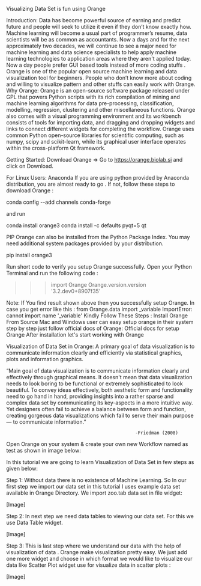 Visualizing Data Set is fun using Orange

Introduction:
Data has become powerful source of earning and predict future  and people will seek to utilize it even if they don’t know exactly how. Machine learning will become a usual part of programmer’s resume, data scientists will be as common as accountants. Now a days and for the next approximately two decades, we will continue to see a major need for machine learning and data science specialists to help apply machine learning technologies to application areas where they aren't applied today.
Now a day people prefer GUI based tools instead of more coding stuffs . Orange is one of the popular open source machine learning and data visualization tool for beginners. People who don’t know more about coding and willing to visualize pattern and other stuffs can easily work with Orange.
Why Orange:
Orange is an open-source software package released under GPL  that powers Python scripts with its rich compilation of mining and machine learning algorithms for data pre-processing, classification, modelling, regression, clustering and other miscellaneous functions. 
Orange also comes with a visual programming environment and its workbench consists of tools for importing data, and dragging and dropping widgets and links to connect different widgets for completing the workflow.
Orange uses common Python open-source libraries for scientific computing, such as numpy, scipy and scikit-learn, while its graphical user interface operates within the cross-platform Qt framework. 
            

Getting Started:
Download Orange 
=> Go to https://orange.biolab.si and click on Download.

            

For Linux Users: 
Anaconda
If you are using python provided by Anaconda distribution, you are almost ready to go . If not, follow these steps to download Orange :

conda config --add channels conda-forge

and run

conda install orange3
conda install -c defaults pyqt=5 qt

PIP
Orange can also be installed from the Python Package Index. You may need additional system packages provided by your distribution.

pip install orange3

Run short code to verify you setup Orange successfully. Open your Python Terminal and run the following code :

>>> import Orange
>>> Orange.version.version
'3.2.dev0+8907f35'
>>>


Note:  If You find result shown above then you successfully setup Orange. In case you get error like this :
from Orange.data import _variable
ImportError: cannot import name '_variable'
Kindly Follow These Steps : Install Orange From Source 
Mac and Windows user can easy setup orange in their system step by step just follow official docs of Orange:
Official docs for setup Orange
After installation let's start working with Orange

Visualization of Data Set in Orange:
A primary goal of data visualization is to communicate information clearly and efficiently via statistical graphics, plots and information graphics. 

“Main goal of data visualization is to communicate information clearly and effectively through graphical means. It doesn't mean that data visualization needs to look boring to be functional or extremely sophisticated to look beautiful. To convey ideas effectively, both aesthetic form and functionality need to go hand in hand, providing insights into a rather sparse and complex data set by communicating its key-aspects in a more intuitive way. Yet designers often fail to achieve a balance between form and function, creating gorgeous data visualizations which fail to serve their main purpose — to communicate information.”

                                                    -Friedman (2008) 

Open Orange on your system & create your own new Workflow named as test as shown in image below:



In this tutorial we are going to learn Visualization of Data Set in few steps as given below:

Step 1: Without data there is no existence of Machine Learning. So In our first step we import our data set in this tutorial I uses example data set available in Orange Directory.
We import zoo.tab data set in file widget:

[Image]

Step 2: In next step we need data tables to viewing our data set. For this we use Data Table widget.

[Image]

Step 3: This is last step where we understand our data with the help of visualization of data . Orange make visualization pretty easy. We just add one more widget and choose in which format we would like to visualize our data like Scatter Plot widget use for visualize data in scatter plots :

[Image]



